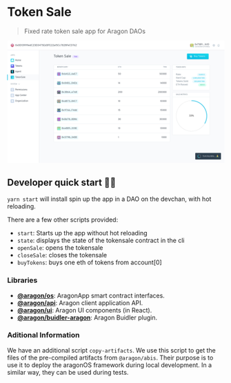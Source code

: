# Token Sale 

> Fixed rate token sale app for Aragon DAOs

![alt text](tokensale.png)


## Developer quick start 👩‍💻

`yarn start` will install spin up the app in a DAO on the devchan, with hot reloading.

There are a few other scripts provided:

- `start`: Starts up the app without hot reloading
- `state`: displays the state of the tokensale contract in the cli
- `openSale`: opens the tokensale
- `closeSale`: closes the tokensale
- `buyTokens`: buys one eth of tokens from account[0]


### Libraries

- [**@aragon/os**](https://github.com/aragon/aragonos): AragonApp smart contract interfaces.
- [**@aragon/api**](https://github.com/aragon/aragon.js/tree/master/packages/aragon-api): Aragon client application API.
- [**@aragon/ui**](https://github.com/aragon/aragon-ui): Aragon UI components (in React).
- [**@aragon/buidler-aragon**](https://github.com/aragon/buidler-aragon): Aragon Buidler plugin.

### Aditional Information

We have an additional script `copy-artifacts`. We use this script to get the files of the pre-compiled artifacts from `@aragon/abis`. Their purpose is to use it to deploy the aragonOS framework during local development. In a similar way, they can be used during tests.
